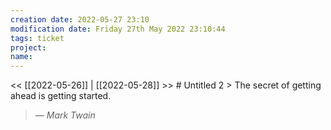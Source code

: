 ```yaml
---
creation date: 2022-05-27 23:10
modification date: Friday 27th May 2022 23:10:44
tags: ticket
project: 
name:
---
```


<< [[2022-05-26]] | [[2022-05-28]] >> # Untitled 2 > The secret of getting ahead is getting started.
> 	— <cite>Mark Twain</cite>